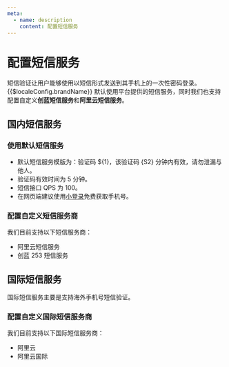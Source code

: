 ```yaml
---
meta:
  - name: description
    content: 配置短信服务
---
```


# 配置短信服务

<LastUpdated/>

短信验证让用户能够使用以短信形式发送到其手机上的一次性密码登录。{{$localeConfig.brandName}} 默认使用平台提供的短信服务，同时我们也支持配置自定义**创蓝短信服务**和**阿里云短信服务**。

## 国内短信服务
### 使用默认短信服务

- 默认短信服务模版为：验证码 ${1}，该验证码 {S2} 分钟内有效，请勿泄漏与他人。
- 验证码有效时间为 5 分钟。
- 短信接口 QPS 为 100。
- 在网页端建议使用[小登录](https://authing.cn/verify/)免费获取手机号。

### 配置自定义短信服务商

我们目前支持以下短信服务商：

- 阿里云短信服务
- 创蓝 253 短信服务

<StackSelector snippet="config-sms-provider" selectLabel="选择短信服务商" :order="['aliyun', '253']"/>



## 国际短信服务

国际短信服务主要是支持海外手机号短信验证。

### 配置自定义国际短信服务商

我们目前支持以下国际短信服务商：

- 阿里云
- 阿里云国际

<StackSelector snippet="config-int-sms-provider" selectLabel="选择国际短信服务商" :order="['aliyun', 'aliyunInt']"/>
